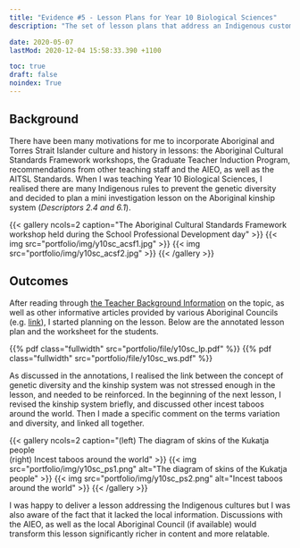 ```yaml
---
title: "Evidence #5 - Lesson Plans for Year 10 Biological Sciences"
description: "The set of lesson plans that address an Indigenous custom as a way of preserving genetic variations."

date: 2020-05-07
lastMod: 2020-12-04 15:58:33.390 +1100

toc: true
draft: false
noindex: True
---
```


## Background

There have been many motivations for me to incorporate Aboriginal and  Torres Strait Islander culture and history in lessons: the Aboriginal  Cultural Standards Framework workshops, the Graduate Teacher Induction  Program, recommendations from other teaching staff and the AIEO, as well  as the AITSL Standards. When I was teaching Year 10 Biological Sciences, I realised there are many Indigenous rules to prevent the  genetic diversity and decided to plan a mini investigation lesson on the  Aboriginal kinship system (*Descriptors 2.4 and 6.1*).

{{< gallery ncols=2 caption="The Aboriginal Cultural Standards Framework workshop held during the School Professional Development day" >}}
  {{< img src="portfolio/img/y10sc_acsf1.jpg" >}}
  {{< img src="portfolio/img/y10sc_acsf2.jpg" >}}
{{< /gallery >}}

## Outcomes

After reading through [the Teacher Background Information](https://www.australiancurriculum.edu.au/TeacherBackgroundInfo?id=56349) on the topic, as well as other informative articles provided by various Aboriginal Councils (e.g. [link](https://www.clc.org.au/articles/info/aboriginal-kinship)), I started planning on the lesson. Below are the annotated lesson plan and the worksheet for the students.

{{% pdf class="fullwidth" src="portfolio/file/y10sc_lp.pdf" %}}
{{% pdf class="fullwidth" src="portfolio/file/y10sc_ws.pdf" %}}

As discussed in the annotations, I realised the link between the concept of genetic diversity and the kinship system was not stressed enough in the lesson, and needed to be reinforced. In the beginning of the next lesson, I revised the kinship system briefly, and discussed other incest taboos around the world. Then I made a specific comment on the terms variation and diversity, and linked all together.

{{< gallery ncols=2 caption="(left) The diagram of skins of the Kukatja people<br>(right) Incest taboos around the world" >}}
  {{< img src="portfolio/img/y10sc_ps1.png" alt="The diagram of skins of the Kukatja people" >}}
  {{< img src="portfolio/img/y10sc_ps2.png" alt="Incest taboos around the world" >}}
{{< /gallery >}}

I was happy to deliver a lesson addressing the Indigenous cultures but I was also aware of the fact that it lacked the local information. Discussions with the AIEO, as well as the local Aboriginal Council (if available) would transform this lesson significantly richer in content and more relatable.
